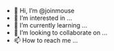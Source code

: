 - 👋 Hi, I’m @joinmouse
- 👀 I’m interested in ...
- 🌱 I’m currently learning ...
- 💞️ I’m looking to collaborate on ...
- 📫 How to reach me ...

<!---
joinmouse/joinmouse is a ✨ special ✨ repository because its `README.md` (this file) appears on your GitHub profile.
You can click the Preview link to take a look at your changes.
--->
